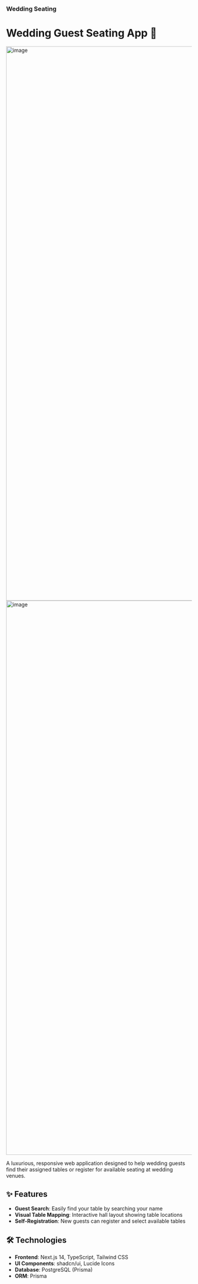 ### Wedding Seating
# Wedding Guest Seating App 💍

<img width="1505" alt="image" src="https://github.com/user-attachments/assets/e78e233a-dc67-4fd6-a3e1-39d5a942b47a" />
<img width="1505" alt="image" src="https://github.com/user-attachments/assets/307e3dbb-24ab-406b-b416-1ed268a527c7" />


A luxurious, responsive web application designed to help wedding guests find their assigned tables or register for available seating at wedding venues.

## ✨ Features

- **Guest Search**: Easily find your table by searching your name
- **Visual Table Mapping**: Interactive hall layout showing table locations
- **Self-Registration**: New guests can register and select available tables

## 🛠️ Technologies

- **Frontend**: Next.js 14, TypeScript, Tailwind CSS
- **UI Components**: shadcn/ui, Lucide Icons
- **Database**: PostgreSQL (Prisma)
- **ORM**: Prisma
